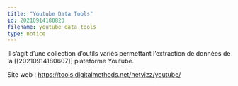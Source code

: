 ```yaml
---
title: "Youtube Data Tools"
id: 20210914180823
filename: youtube_data_tools
type: notice
---
```


Il s’agit d’une collection d’outils variés permettant l’extraction de données de la [[20210914180607]] plateforme Youtube.

Site web : <https://tools.digitalmethods.net/netvizz/youtube/>

